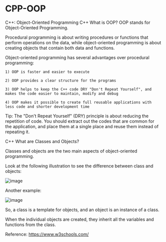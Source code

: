 # CPP-OOP
C++: Object-Oriented Programming
C++ What is OOP?
OOP stands for Object-Oriented Programming.

Procedural programming is about writing procedures or functions that perform operations on the data, while object-oriented programming is about creating objects that contain both data and functions.

Object-oriented programming has several advantages over procedural programming:

	1) OOP is faster and easier to execute
	
	2) OOP provides a clear structure for the programs
	
	3) OOP helps to keep the C++ code DRY "Don't Repeat Yourself", and makes the code easier to maintain, modify and debug
	
	4) OOP makes it possible to create full reusable applications with less code and shorter development time

Tip: The "Don't Repeat Yourself" (DRY) principle is about reducing the repetition of code. You should extract out the codes that are common for the application, and place them at a single place and reuse them instead of repeating it.

C++ What are Classes and Objects?

Classes and objects are the two main aspects of object-oriented programming.

Look at the following illustration to see the difference between class and objects:

![image](https://user-images.githubusercontent.com/89701590/182160193-6dfae3a7-20a6-4646-8c53-287c4a269ba0.png)

Another example:

![image](https://user-images.githubusercontent.com/89701590/182160327-a7ccc6dc-fc40-418c-a8a8-934715dda864.png)

So, a class is a template for objects, and an object is an instance of a class.

When the individual objects are created, they inherit all the variables and functions from the class.

Reference: https://www.w3schools.com/
